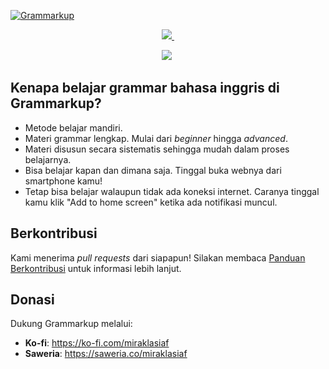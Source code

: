 [![Grammarkup](https://assets.miraklasiaf.com/image/upload/repositories/grammarkup/grammarkup.png)](https://grammarkup.vercel.app)

<p align="center">
  <a aria-label="Vercel logo" href="https://miraklasiaf.com">
    <img src="https://img.shields.io/badge/MADE%20BY%20miraklasiaf-000000.svg?style=for-the-badge&logo=appveyor&labelColor=000">
  </a>
  <a aria-label="License" href="https://github.com/miraklasiaf/grammarkup/blob/master/LICENSE">
    <img alt="" src="https://img.shields.io/npm/l/next.svg?style=for-the-badge&labelColor=000000">
  </a>
</p>

<p align="center">
  <img src="https://forthebadge.com/images/badges/built-with-love.svg">
  <img alt="" src="https://forthebadge.com/images/badges/for-you.svg">
</p>

## Kenapa belajar grammar bahasa inggris di Grammarkup?

- Metode belajar mandiri.
- Materi grammar lengkap. Mulai dari _beginner_ hingga _advanced_.
- Materi disusun secara sistematis sehingga mudah dalam proses belajarnya.
- Bisa belajar kapan dan dimana saja. Tinggal buka webnya dari smartphone kamu!
- Tetap bisa belajar walaupun tidak ada koneksi internet. Caranya tinggal kamu klik "Add to home screen" ketika ada notifikasi muncul.

## Berkontribusi

Kami menerima _pull requests_ dari siapapun! Silakan membaca [Panduan Berkontribusi](CONTRIBUTING.md) untuk informasi lebih lanjut.

## Donasi

Dukung Grammarkup melalui:

- <b>Ko-fi</b>: <a href="https://ko-fi.com/miraklasiaf">https://ko-fi.com/miraklasiaf</a>
- <b>Saweria</b>: <a href="https://saweria.co/miraklasiaf">https://saweria.co/miraklasiaf</a>
